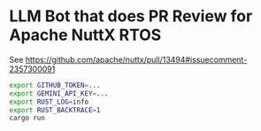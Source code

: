 # LLM Bot that does PR Review for Apache NuttX RTOS

See https://github.com/apache/nuttx/pull/13494#issuecomment-2357300091

```bash
export GITHUB_TOKEN=...
export GEMINI_API_KEY=...
export RUST_LOG=info 
export RUST_BACKTRACE=1
cargo run
```
